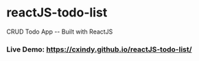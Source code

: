 # reactJS-todo-list
 CRUD Todo App -- Built with ReactJS
 
### Live Demo: https://cxindy.github.io/reactJS-todo-list/
